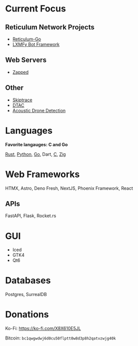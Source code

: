 # Current Focus

## Reticulum Network Projects

- [Reticulum-Go](https://github.com/Sudo-Ivan/Reticulum-Go)
- [LXMFy Bot Framework](https://github.com/lxmfy/LXMFy)

## Web Servers
- [Zapped](https://github.com/Sudo-Ivan/Zapped)

## Other

- [Skiptrace](https://quad4.io/projects/skiptrace/) 
- [DTAC](https://quad4.io/projects/dtac/)
- [Acoustic Drone Detection](https://gitlab.com/Sudo-Ivan/acoustic-drone-detection-gan)

# Languages

**Favorite langauges: C and Go**

[Rust](https://github.com/search?q=owner%3ASudo-Ivan+language%3ARust+&type=repositories), [Python](https://github.com/search?q=owner%3ASudo-Ivan+language%3APython+&type=repositories), [Go](https://github.com/search?q=owner%3ASudo-Ivan+language%3AGo+&type=repositories), Dart, [C](https://github.com/search?q=owner%3ASudo-Ivan+language%3AC+&type=repositories), [Zig](https://github.com/search?q=owner%3ASudo-Ivan+language%3AZig+&type=repositories)

# Web Frameworks

HTMX, Astro, Deno Fresh, NextJS, Phoenix Framework, React

## APIs

FastAPI, Flask, Rocket.rs

# GUI

- Iced
- GTK4
- Qt6

# Databases

Postgres, SurrealDB

# Donations

Ko-Fi: https://ko-fi.com/X8X610E5JL

Bitcoin: `bc1qwgwdwj6d0cu50flptt0w8d3p8h2qatvzwjg40k`
